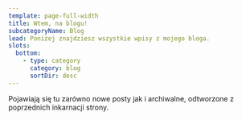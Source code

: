 ```yaml
---
template: page-full-width
title: Wtem, na blogu!
subcategoryName: Blog
lead: Poniżej znajdziesz wszystkie wpisy z mojego bloga.
slots:
  bottom:
    - type: category
      category: blog
      sortDir: desc
---
```

Pojawiają się tu zarówno nowe posty jak i archiwalne, odtworzone z poprzednich inkarnacji strony.